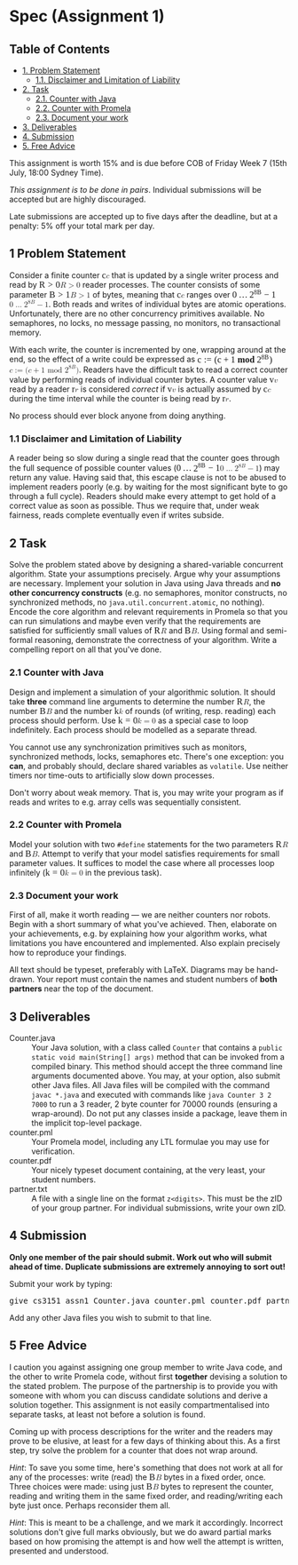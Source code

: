 <div id="content">
<h1 class="title">Spec (Assignment 1)</h1>
<div id="table-of-contents">
<h2>Table of Contents</h2>
<div id="text-table-of-contents">
<ul>
<li><a href="#org08e5838">1. Problem Statement</a>
<ul>
<li><a href="#orgc125cbe">1.1. Disclaimer and Limitation of Liability</a></li>
</ul>
</li>
<li><a href="#org0e4b112">2. Task</a>
<ul>
<li><a href="#org79a6a82">2.1. Counter with Java</a></li>
<li><a href="#org09e70c5">2.2. Counter with Promela</a></li>
<li><a href="#orgbe3aeb1">2.3. Document your work</a></li>
</ul>
</li>
<li><a href="#org8f73438">3. Deliverables</a></li>
<li><a href="#orgb068f5a">4. Submission</a></li>
<li><a href="#org18c5015">5. Free Advice</a></li>
</ul>
</div>
</div>
<p>
This assignment is worth 15% and is due before COB of Friday Week 7 (15th July, 18:00 Sydney Time).
</p>

<p>
<i>This assignment is to be done in pairs</i>. Individual submissions will be accepted but are highly discouraged.
</p>

<p>
Late submissions are accepted up to five days after the deadline, but
at a penalty: 5% off your total mark per day.
</p>

<div id="outline-container-org08e5838" class="outline-2">
<h2 id="org08e5838"><span class="section-number-2">1</span> Problem Statement</h2>
<div class="outline-text-2" id="text-1">
<p>
Consider a finite counter <span class="MathJax_Preview" style="color: inherit; display: none;"></span><span class="MathJax" id="MathJax-Element-1-Frame" tabindex="0" data-mathml="<math xmlns=&quot;http://www.w3.org/1998/Math/MathML&quot;><mi>c</mi></math>" role="presentation" style="position: relative;"><nobr aria-hidden="true"><span class="math" id="MathJax-Span-1" style="width: 0.544em; display: inline-block;"><span style="display: inline-block; position: relative; width: 0.446em; height: 0px; font-size: 116%;"><span style="position: absolute; clip: rect(1.727em, 1000.45em, 2.466em, -999.998em); top: -2.313em; left: 0em;"><span class="mrow" id="MathJax-Span-2"><span class="mi" id="MathJax-Span-3" style="font-family: STIXGeneral-Italic;">c</span></span><span style="display: inline-block; width: 0px; height: 2.318em;"></span></span></span><span style="display: inline-block; overflow: hidden; vertical-align: -0.054em; border-left: 0px solid; width: 0px; height: 0.631em;"></span></span></nobr><span class="MJX_Assistive_MathML" role="presentation"><math xmlns="http://www.w3.org/1998/Math/MathML"><mi>c</mi></math></span></span><script type="math/tex" id="MathJax-Element-1">c</script> that is updated by a single writer process and read by <span class="MathJax_Preview" style="color: inherit; display: none;"></span><span class="MathJax" id="MathJax-Element-2-Frame" tabindex="0" data-mathml="<math xmlns=&quot;http://www.w3.org/1998/Math/MathML&quot;><mi>R</mi><mo>&amp;gt;</mo><mn>0</mn></math>" role="presentation" style="position: relative;"><nobr aria-hidden="true"><span class="math" id="MathJax-Span-4" style="width: 2.712em; display: inline-block;"><span style="display: inline-block; position: relative; width: 2.318em; height: 0px; font-size: 116%;"><span style="position: absolute; clip: rect(1.48em, 1002.32em, 2.466em, -999.998em); top: -2.313em; left: 0em;"><span class="mrow" id="MathJax-Span-5"><span class="mi" id="MathJax-Span-6" style="font-family: STIXGeneral-Italic;">R</span><span class="mo" id="MathJax-Span-7" style="font-family: STIXGeneral-Regular; padding-left: 0.298em;">&gt;</span><span class="mn" id="MathJax-Span-8" style="font-family: STIXGeneral-Regular; padding-left: 0.298em;">0</span></span><span style="display: inline-block; width: 0px; height: 2.318em;"></span></span></span><span style="display: inline-block; overflow: hidden; vertical-align: -0.054em; border-left: 0px solid; width: 0px; height: 0.917em;"></span></span></nobr><span class="MJX_Assistive_MathML" role="presentation"><math xmlns="http://www.w3.org/1998/Math/MathML"><mi>R</mi><mo>&gt;</mo><mn>0</mn></math></span></span><script type="math/tex" id="MathJax-Element-2">R > 0</script> reader processes.
The counter consists of some parameter <span class="MathJax_Preview" style="color: inherit; display: none;"></span><span class="MathJax" id="MathJax-Element-3-Frame" tabindex="0" data-mathml="<math xmlns=&quot;http://www.w3.org/1998/Math/MathML&quot;><mi>B</mi><mo>&amp;gt;</mo><mn>1</mn></math>" role="presentation" style="position: relative;"><nobr aria-hidden="true"><span class="math" id="MathJax-Span-9" style="width: 2.712em; display: inline-block;"><span style="display: inline-block; position: relative; width: 2.318em; height: 0px; font-size: 116%;"><span style="position: absolute; clip: rect(1.48em, 1002.22em, 2.466em, -999.998em); top: -2.313em; left: 0em;"><span class="mrow" id="MathJax-Span-10"><span class="mi" id="MathJax-Span-11" style="font-family: STIXGeneral-Italic;">B</span><span class="mo" id="MathJax-Span-12" style="font-family: STIXGeneral-Regular; padding-left: 0.298em;">&gt;</span><span class="mn" id="MathJax-Span-13" style="font-family: STIXGeneral-Regular; padding-left: 0.298em;">1</span></span><span style="display: inline-block; width: 0px; height: 2.318em;"></span></span></span><span style="display: inline-block; overflow: hidden; vertical-align: -0.054em; border-left: 0px solid; width: 0px; height: 0.917em;"></span></span></nobr><span class="MJX_Assistive_MathML" role="presentation"><math xmlns="http://www.w3.org/1998/Math/MathML"><mi>B</mi><mo>&gt;</mo><mn>1</mn></math></span></span><script type="math/tex" id="MathJax-Element-3">B > 1</script> of bytes, meaning that <span class="MathJax_Preview" style="color: inherit; display: none;"></span><span class="MathJax" id="MathJax-Element-4-Frame" tabindex="0" data-mathml="<math xmlns=&quot;http://www.w3.org/1998/Math/MathML&quot;><mi>c</mi></math>" role="presentation" style="position: relative;"><nobr aria-hidden="true"><span class="math" id="MathJax-Span-14" style="width: 0.544em; display: inline-block;"><span style="display: inline-block; position: relative; width: 0.446em; height: 0px; font-size: 116%;"><span style="position: absolute; clip: rect(1.727em, 1000.45em, 2.466em, -999.998em); top: -2.313em; left: 0em;"><span class="mrow" id="MathJax-Span-15"><span class="mi" id="MathJax-Span-16" style="font-family: STIXGeneral-Italic;">c</span></span><span style="display: inline-block; width: 0px; height: 2.318em;"></span></span></span><span style="display: inline-block; overflow: hidden; vertical-align: -0.054em; border-left: 0px solid; width: 0px; height: 0.631em;"></span></span></nobr><span class="MJX_Assistive_MathML" role="presentation"><math xmlns="http://www.w3.org/1998/Math/MathML"><mi>c</mi></math></span></span><script type="math/tex" id="MathJax-Element-4">c</script> ranges over <span class="MathJax_Preview" style="color: inherit; display: none;"></span><span class="MathJax" id="MathJax-Element-5-Frame" tabindex="0" data-mathml="<math xmlns=&quot;http://www.w3.org/1998/Math/MathML&quot;><mn>0</mn><mo>&amp;#x2026;</mo><msup><mn>2</mn><mrow class=&quot;MJX-TeXAtom-ORD&quot;><mn>8</mn><mi>B</mi></mrow></msup><mo>&amp;#x2212;</mo><mn>1</mn></math>" role="presentation" style="position: relative;"><nobr aria-hidden="true"><span class="math" id="MathJax-Span-17" style="width: 5.618em; display: inline-block;"><span style="display: inline-block; position: relative; width: 4.83em; height: 0px; font-size: 116%;"><span style="position: absolute; clip: rect(1.283em, 1004.73em, 2.613em, -999.998em); top: -2.313em; left: 0em;"><span class="mrow" id="MathJax-Span-18"><span class="mn" id="MathJax-Span-19" style="font-family: STIXGeneral-Regular;">0</span><span class="mo" id="MathJax-Span-20" style="font-family: STIXGeneral-Regular; padding-left: 0.2em;">…</span><span class="msubsup" id="MathJax-Span-21" style="padding-left: 0.2em;"><span style="display: inline-block; position: relative; width: 1.382em; height: 0px;"><span style="position: absolute; clip: rect(3.155em, 1000.5em, 4.14em, -999.998em); top: -3.988em; left: 0em;"><span class="mn" id="MathJax-Span-22" style="font-family: STIXGeneral-Regular;">2</span><span style="display: inline-block; width: 0px; height: 3.993em;"></span></span><span style="position: absolute; top: -4.382em; left: 0.495em;"><span class="texatom" id="MathJax-Span-23"><span class="mrow" id="MathJax-Span-24"><span class="mn" id="MathJax-Span-25" style="font-size: 70.7%; font-family: STIXGeneral-Regular;">8</span><span class="mi" id="MathJax-Span-26" style="font-size: 70.7%; font-family: STIXGeneral-Italic;">B</span></span></span><span style="display: inline-block; width: 0px; height: 3.993em;"></span></span></span></span><span class="mo" id="MathJax-Span-27" style="font-family: STIXGeneral-Regular; padding-left: 0.249em;">−</span><span class="mn" id="MathJax-Span-28" style="font-family: STIXGeneral-Regular; padding-left: 0.249em;">1</span></span><span style="display: inline-block; width: 0px; height: 2.318em;"></span></span></span><span style="display: inline-block; overflow: hidden; vertical-align: -0.226em; border-left: 0px solid; width: 0px; height: 1.317em;"></span></span></nobr><span class="MJX_Assistive_MathML" role="presentation"><math xmlns="http://www.w3.org/1998/Math/MathML"><mn>0</mn><mo>…</mo><msup><mn>2</mn><mrow class="MJX-TeXAtom-ORD"><mn>8</mn><mi>B</mi></mrow></msup><mo>−</mo><mn>1</mn></math></span></span><script type="math/tex" id="MathJax-Element-5">0\dots 2^{8B}-1</script>.
Both reads and writes of individual bytes are atomic operations. Unfortunately, there are no other concurrency primitives available.
No semaphores, no locks, no message passing, no monitors, no transactional memory. 
</p>

<p>
With each write, the counter is incremented by one, wrapping around at the end, so the effect of a write could be expressed as 
<span class="MathJax_Preview" style="color: inherit; display: none;"></span><span class="MathJax" id="MathJax-Element-6-Frame" tabindex="0" data-mathml="<math xmlns=&quot;http://www.w3.org/1998/Math/MathML&quot;><mi>c</mi><mo>:=</mo><mo stretchy=&quot;false&quot;>(</mo><mi>c</mi><mo>+</mo><mn>1</mn><mtext>&amp;#xA0;</mtext><mrow class=&quot;MJX-TeXAtom-ORD&quot;><mtext mathvariant=&quot;bold&quot;>mod</mtext></mrow><mtext>&amp;#xA0;</mtext><msup><mn>2</mn><mrow class=&quot;MJX-TeXAtom-ORD&quot;><mn>8</mn><mi>B</mi></mrow></msup><mo stretchy=&quot;false&quot;>)</mo></math>" role="presentation" style="position: relative;"><nobr aria-hidden="true"><span class="math" id="MathJax-Span-29" style="width: 9.658em; display: inline-block;"><span style="display: inline-block; position: relative; width: 8.328em; height: 0px; font-size: 116%;"><span style="position: absolute; clip: rect(1.48em, 1008.28em, 2.86em, -999.998em); top: -2.51em; left: 0em;"><span class="mrow" id="MathJax-Span-30"><span class="mi" id="MathJax-Span-31" style="font-family: STIXGeneral-Italic;">c</span><span class="mo" id="MathJax-Span-32" style="font-family: STIXGeneral-Regular; padding-left: 0.298em;">:<span style="font-family: STIXGeneral-Regular; font-style: normal; font-weight: normal;">=</span></span><span class="mo" id="MathJax-Span-33" style="font-family: STIXGeneral-Regular; padding-left: 0.298em;">(</span><span class="mi" id="MathJax-Span-34" style="font-family: STIXGeneral-Italic;">c</span><span class="mo" id="MathJax-Span-35" style="font-family: STIXGeneral-Regular; padding-left: 0.249em;">+</span><span class="mn" id="MathJax-Span-36" style="font-family: STIXGeneral-Regular; padding-left: 0.249em;">1</span><span class="mtext" id="MathJax-Span-37" style="font-family: STIXGeneral-Regular;">&nbsp;</span><span class="texatom" id="MathJax-Span-38"><span class="mrow" id="MathJax-Span-39"><span class="mtext" id="MathJax-Span-40" style="font-family: STIXGeneral; font-weight: bold;">mod</span></span></span><span class="mtext" id="MathJax-Span-41" style="font-family: STIXGeneral-Regular;">&nbsp;</span><span class="msubsup" id="MathJax-Span-42"><span style="display: inline-block; position: relative; width: 1.382em; height: 0px;"><span style="position: absolute; clip: rect(3.155em, 1000.5em, 4.14em, -999.998em); top: -3.988em; left: 0em;"><span class="mn" id="MathJax-Span-43" style="font-family: STIXGeneral-Regular;">2</span><span style="display: inline-block; width: 0px; height: 3.993em;"></span></span><span style="position: absolute; top: -4.382em; left: 0.495em;"><span class="texatom" id="MathJax-Span-44"><span class="mrow" id="MathJax-Span-45"><span class="mn" id="MathJax-Span-46" style="font-size: 70.7%; font-family: STIXGeneral-Regular;">8</span><span class="mi" id="MathJax-Span-47" style="font-size: 70.7%; font-family: STIXGeneral-Italic;">B</span></span></span><span style="display: inline-block; width: 0px; height: 3.993em;"></span></span></span></span><span class="mo" id="MathJax-Span-48" style="font-family: STIXGeneral-Regular;">)</span></span><span style="display: inline-block; width: 0px; height: 2.515em;"></span></span></span><span style="display: inline-block; overflow: hidden; vertical-align: -0.283em; border-left: 0px solid; width: 0px; height: 1.317em;"></span></span></nobr><span class="MJX_Assistive_MathML" role="presentation"><math xmlns="http://www.w3.org/1998/Math/MathML"><mi>c</mi><mo>:=</mo><mo stretchy="false">(</mo><mi>c</mi><mo>+</mo><mn>1</mn><mtext>&nbsp;</mtext><mrow class="MJX-TeXAtom-ORD"><mtext mathvariant="bold">mod</mtext></mrow><mtext>&nbsp;</mtext><msup><mn>2</mn><mrow class="MJX-TeXAtom-ORD"><mn>8</mn><mi>B</mi></mrow></msup><mo stretchy="false">)</mo></math></span></span><script type="math/tex" id="MathJax-Element-6">c := (c + 1\ \textbf{mod}\ 2^{8B})</script>. Readers have the difficult task to read a correct counter value by performing reads of 
individual counter bytes. A counter value <span class="MathJax_Preview" style="color: inherit; display: none;"></span><span class="MathJax" id="MathJax-Element-7-Frame" tabindex="0" data-mathml="<math xmlns=&quot;http://www.w3.org/1998/Math/MathML&quot;><mi>v</mi></math>" role="presentation" style="position: relative;"><nobr aria-hidden="true"><span class="math" id="MathJax-Span-49" style="width: 0.594em; display: inline-block;"><span style="display: inline-block; position: relative; width: 0.495em; height: 0px; font-size: 116%;"><span style="position: absolute; clip: rect(1.727em, 1000.5em, 2.466em, -999.998em); top: -2.313em; left: 0em;"><span class="mrow" id="MathJax-Span-50"><span class="mi" id="MathJax-Span-51" style="font-family: STIXGeneral-Italic;">v</span></span><span style="display: inline-block; width: 0px; height: 2.318em;"></span></span></span><span style="display: inline-block; overflow: hidden; vertical-align: -0.054em; border-left: 0px solid; width: 0px; height: 0.631em;"></span></span></nobr><span class="MJX_Assistive_MathML" role="presentation"><math xmlns="http://www.w3.org/1998/Math/MathML"><mi>v</mi></math></span></span><script type="math/tex" id="MathJax-Element-7">v</script> read by a reader <span class="MathJax_Preview" style="color: inherit; display: none;"></span><span class="MathJax" id="MathJax-Element-8-Frame" tabindex="0" data-mathml="<math xmlns=&quot;http://www.w3.org/1998/Math/MathML&quot;><mi>r</mi></math>" role="presentation" style="position: relative;"><nobr aria-hidden="true"><span class="math" id="MathJax-Span-52" style="width: 0.397em; display: inline-block;"><span style="display: inline-block; position: relative; width: 0.347em; height: 0px; font-size: 116%;"><span style="position: absolute; clip: rect(1.727em, 1000.35em, 2.466em, -999.998em); top: -2.313em; left: 0em;"><span class="mrow" id="MathJax-Span-53"><span class="mi" id="MathJax-Span-54" style="font-family: STIXGeneral-Italic;">r<span style="display: inline-block; overflow: hidden; height: 1px; width: 0.002em;"></span></span></span><span style="display: inline-block; width: 0px; height: 2.318em;"></span></span></span><span style="display: inline-block; overflow: hidden; vertical-align: -0.054em; border-left: 0px solid; width: 0px; height: 0.631em;"></span></span></nobr><span class="MJX_Assistive_MathML" role="presentation"><math xmlns="http://www.w3.org/1998/Math/MathML"><mi>r</mi></math></span></span><script type="math/tex" id="MathJax-Element-8">r</script> is considered <i>correct</i> if <span class="MathJax_Preview" style="color: inherit; display: none;"></span><span class="MathJax" id="MathJax-Element-9-Frame" tabindex="0" data-mathml="<math xmlns=&quot;http://www.w3.org/1998/Math/MathML&quot;><mi>v</mi></math>" role="presentation" style="position: relative;"><nobr aria-hidden="true"><span class="math" id="MathJax-Span-55" style="width: 0.594em; display: inline-block;"><span style="display: inline-block; position: relative; width: 0.495em; height: 0px; font-size: 116%;"><span style="position: absolute; clip: rect(1.727em, 1000.5em, 2.466em, -999.998em); top: -2.313em; left: 0em;"><span class="mrow" id="MathJax-Span-56"><span class="mi" id="MathJax-Span-57" style="font-family: STIXGeneral-Italic;">v</span></span><span style="display: inline-block; width: 0px; height: 2.318em;"></span></span></span><span style="display: inline-block; overflow: hidden; vertical-align: -0.054em; border-left: 0px solid; width: 0px; height: 0.631em;"></span></span></nobr><span class="MJX_Assistive_MathML" role="presentation"><math xmlns="http://www.w3.org/1998/Math/MathML"><mi>v</mi></math></span></span><script type="math/tex" id="MathJax-Element-9">v</script> is actually assumed by <span class="MathJax_Preview" style="color: inherit; display: none;"></span><span class="MathJax" id="MathJax-Element-10-Frame" tabindex="0" data-mathml="<math xmlns=&quot;http://www.w3.org/1998/Math/MathML&quot;><mi>c</mi></math>" role="presentation" style="position: relative;"><nobr aria-hidden="true"><span class="math" id="MathJax-Span-58" style="width: 0.544em; display: inline-block;"><span style="display: inline-block; position: relative; width: 0.446em; height: 0px; font-size: 116%;"><span style="position: absolute; clip: rect(1.727em, 1000.45em, 2.466em, -999.998em); top: -2.313em; left: 0em;"><span class="mrow" id="MathJax-Span-59"><span class="mi" id="MathJax-Span-60" style="font-family: STIXGeneral-Italic;">c</span></span><span style="display: inline-block; width: 0px; height: 2.318em;"></span></span></span><span style="display: inline-block; overflow: hidden; vertical-align: -0.054em; border-left: 0px solid; width: 0px; height: 0.631em;"></span></span></nobr><span class="MJX_Assistive_MathML" role="presentation"><math xmlns="http://www.w3.org/1998/Math/MathML"><mi>c</mi></math></span></span><script type="math/tex" id="MathJax-Element-10">c</script>
during the time interval while the counter is being read by <span class="MathJax_Preview" style="color: inherit; display: none;"></span><span class="MathJax" id="MathJax-Element-11-Frame" tabindex="0" data-mathml="<math xmlns=&quot;http://www.w3.org/1998/Math/MathML&quot;><mi>r</mi></math>" role="presentation" style="position: relative;"><nobr aria-hidden="true"><span class="math" id="MathJax-Span-61" style="width: 0.397em; display: inline-block;"><span style="display: inline-block; position: relative; width: 0.347em; height: 0px; font-size: 116%;"><span style="position: absolute; clip: rect(1.727em, 1000.35em, 2.466em, -999.998em); top: -2.313em; left: 0em;"><span class="mrow" id="MathJax-Span-62"><span class="mi" id="MathJax-Span-63" style="font-family: STIXGeneral-Italic;">r<span style="display: inline-block; overflow: hidden; height: 1px; width: 0.002em;"></span></span></span><span style="display: inline-block; width: 0px; height: 2.318em;"></span></span></span><span style="display: inline-block; overflow: hidden; vertical-align: -0.054em; border-left: 0px solid; width: 0px; height: 0.631em;"></span></span></nobr><span class="MJX_Assistive_MathML" role="presentation"><math xmlns="http://www.w3.org/1998/Math/MathML"><mi>r</mi></math></span></span><script type="math/tex" id="MathJax-Element-11">r</script>. 
</p>

<p>
No process should ever block anyone from doing anything.
</p>
</div>

<div id="outline-container-orgc125cbe" class="outline-3">
<h3 id="orgc125cbe"><span class="section-number-3">1.1</span> Disclaimer and Limitation of Liability</h3>
<div class="outline-text-3" id="text-1-1">
<p>
A reader being so slow during a single read that the counter goes through the full sequence of possible counter values (<span class="MathJax_Preview" style="color: inherit; display: none;"></span><span class="MathJax" id="MathJax-Element-12-Frame" tabindex="0" data-mathml="<math xmlns=&quot;http://www.w3.org/1998/Math/MathML&quot;><mn>0</mn><mo>&amp;#x2026;</mo><msup><mn>2</mn><mrow class=&quot;MJX-TeXAtom-ORD&quot;><mn>8</mn><mi>B</mi></mrow></msup><mo>&amp;#x2212;</mo><mn>1</mn></math>" role="presentation" style="position: relative;"><nobr aria-hidden="true"><span class="math" id="MathJax-Span-64" style="width: 5.618em; display: inline-block;"><span style="display: inline-block; position: relative; width: 4.83em; height: 0px; font-size: 116%;"><span style="position: absolute; clip: rect(1.283em, 1004.73em, 2.613em, -999.998em); top: -2.313em; left: 0em;"><span class="mrow" id="MathJax-Span-65"><span class="mn" id="MathJax-Span-66" style="font-family: STIXGeneral-Regular;">0</span><span class="mo" id="MathJax-Span-67" style="font-family: STIXGeneral-Regular; padding-left: 0.2em;">…</span><span class="msubsup" id="MathJax-Span-68" style="padding-left: 0.2em;"><span style="display: inline-block; position: relative; width: 1.382em; height: 0px;"><span style="position: absolute; clip: rect(3.155em, 1000.5em, 4.14em, -999.998em); top: -3.988em; left: 0em;"><span class="mn" id="MathJax-Span-69" style="font-family: STIXGeneral-Regular;">2</span><span style="display: inline-block; width: 0px; height: 3.993em;"></span></span><span style="position: absolute; top: -4.382em; left: 0.495em;"><span class="texatom" id="MathJax-Span-70"><span class="mrow" id="MathJax-Span-71"><span class="mn" id="MathJax-Span-72" style="font-size: 70.7%; font-family: STIXGeneral-Regular;">8</span><span class="mi" id="MathJax-Span-73" style="font-size: 70.7%; font-family: STIXGeneral-Italic;">B</span></span></span><span style="display: inline-block; width: 0px; height: 3.993em;"></span></span></span></span><span class="mo" id="MathJax-Span-74" style="font-family: STIXGeneral-Regular; padding-left: 0.249em;">−</span><span class="mn" id="MathJax-Span-75" style="font-family: STIXGeneral-Regular; padding-left: 0.249em;">1</span></span><span style="display: inline-block; width: 0px; height: 2.318em;"></span></span></span><span style="display: inline-block; overflow: hidden; vertical-align: -0.226em; border-left: 0px solid; width: 0px; height: 1.317em;"></span></span></nobr><span class="MJX_Assistive_MathML" role="presentation"><math xmlns="http://www.w3.org/1998/Math/MathML"><mn>0</mn><mo>…</mo><msup><mn>2</mn><mrow class="MJX-TeXAtom-ORD"><mn>8</mn><mi>B</mi></mrow></msup><mo>−</mo><mn>1</mn></math></span></span><script type="math/tex" id="MathJax-Element-12">0\dots 2^{8B}-1</script>) may 
return any value. Having said that, this escape clause is not to be abused to implement readers poorly (e.g. by waiting for the most significant byte 
to go through a full cycle). Readers should make every attempt to get hold of a correct value as soon as possible. Thus we require that, under weak fairness,
reads complete eventually even if writes subside.
</p>
</div>
</div>
</div>

<div id="outline-container-org0e4b112" class="outline-2">
<h2 id="org0e4b112"><span class="section-number-2">2</span> Task</h2>
<div class="outline-text-2" id="text-2">
<p>
Solve the problem stated above by designing a shared-variable concurrent algorithm. State your assumptions precisely. Argue why your assumptions are necessary.
Implement your solution in Java using Java threads and <b>no other concurrency constructs</b> (e.g. no semaphores, monitor constructs, no synchronized methods, no <code>java.util.concurrent.atomic</code>, no nothing). 
Encode the core algorithm and relevant requirements in Promela so that you can run simulations and maybe even verify that the requirements are satisfied for 
sufficiently small values of <span class="MathJax_Preview" style="color: inherit; display: none;"></span><span class="MathJax" id="MathJax-Element-13-Frame" tabindex="0" data-mathml="<math xmlns=&quot;http://www.w3.org/1998/Math/MathML&quot;><mi>R</mi></math>" role="presentation" style="position: relative;"><nobr aria-hidden="true"><span class="math" id="MathJax-Span-76" style="width: 0.84em; display: inline-block;"><span style="display: inline-block; position: relative; width: 0.692em; height: 0px; font-size: 116%;"><span style="position: absolute; clip: rect(1.53em, 1000.69em, 2.466em, -999.998em); top: -2.313em; left: 0em;"><span class="mrow" id="MathJax-Span-77"><span class="mi" id="MathJax-Span-78" style="font-family: STIXGeneral-Italic;">R</span></span><span style="display: inline-block; width: 0px; height: 2.318em;"></span></span></span><span style="display: inline-block; overflow: hidden; vertical-align: -0.054em; border-left: 0px solid; width: 0px; height: 0.86em;"></span></span></nobr><span class="MJX_Assistive_MathML" role="presentation"><math xmlns="http://www.w3.org/1998/Math/MathML"><mi>R</mi></math></span></span><script type="math/tex" id="MathJax-Element-13">R</script> and <span class="MathJax_Preview" style="color: inherit; display: none;"></span><span class="MathJax" id="MathJax-Element-14-Frame" tabindex="0" data-mathml="<math xmlns=&quot;http://www.w3.org/1998/Math/MathML&quot;><mi>B</mi></math>" role="presentation" style="position: relative;"><nobr aria-hidden="true"><span class="math" id="MathJax-Span-79" style="width: 0.84em; display: inline-block;"><span style="display: inline-block; position: relative; width: 0.692em; height: 0px; font-size: 116%;"><span style="position: absolute; clip: rect(1.53em, 1000.69em, 2.466em, -999.998em); top: -2.313em; left: 0em;"><span class="mrow" id="MathJax-Span-80"><span class="mi" id="MathJax-Span-81" style="font-family: STIXGeneral-Italic;">B</span></span><span style="display: inline-block; width: 0px; height: 2.318em;"></span></span></span><span style="display: inline-block; overflow: hidden; vertical-align: -0.054em; border-left: 0px solid; width: 0px; height: 0.86em;"></span></span></nobr><span class="MJX_Assistive_MathML" role="presentation"><math xmlns="http://www.w3.org/1998/Math/MathML"><mi>B</mi></math></span></span><script type="math/tex" id="MathJax-Element-14">B</script>. Using formal and semi-formal reasoning, demonstrate the correctness of your algorithm. Write a compelling report
on all that you've done.
</p>
</div>

<div id="outline-container-org79a6a82" class="outline-3">
<h3 id="org79a6a82"><span class="section-number-3">2.1</span> Counter with Java</h3>
<div class="outline-text-3" id="text-2-1">
<p>
Design and implement a simulation of your algorithmic solution. It should take <b>three</b> command line arguments to determine the number <span class="MathJax_Preview" style="color: inherit; display: none;"></span><span class="MathJax" id="MathJax-Element-15-Frame" tabindex="0" data-mathml="<math xmlns=&quot;http://www.w3.org/1998/Math/MathML&quot;><mi>R</mi></math>" role="presentation" style="position: relative;"><nobr aria-hidden="true"><span class="math" id="MathJax-Span-82" style="width: 0.84em; display: inline-block;"><span style="display: inline-block; position: relative; width: 0.692em; height: 0px; font-size: 116%;"><span style="position: absolute; clip: rect(1.53em, 1000.69em, 2.466em, -999.998em); top: -2.313em; left: 0em;"><span class="mrow" id="MathJax-Span-83"><span class="mi" id="MathJax-Span-84" style="font-family: STIXGeneral-Italic;">R</span></span><span style="display: inline-block; width: 0px; height: 2.318em;"></span></span></span><span style="display: inline-block; overflow: hidden; vertical-align: -0.054em; border-left: 0px solid; width: 0px; height: 0.86em;"></span></span></nobr><span class="MJX_Assistive_MathML" role="presentation"><math xmlns="http://www.w3.org/1998/Math/MathML"><mi>R</mi></math></span></span><script type="math/tex" id="MathJax-Element-15">R</script>, the number <span class="MathJax_Preview" style="color: inherit; display: none;"></span><span class="MathJax" id="MathJax-Element-16-Frame" tabindex="0" data-mathml="<math xmlns=&quot;http://www.w3.org/1998/Math/MathML&quot;><mi>B</mi></math>" role="presentation" style="position: relative;"><nobr aria-hidden="true"><span class="math" id="MathJax-Span-85" style="width: 0.84em; display: inline-block;"><span style="display: inline-block; position: relative; width: 0.692em; height: 0px; font-size: 116%;"><span style="position: absolute; clip: rect(1.53em, 1000.69em, 2.466em, -999.998em); top: -2.313em; left: 0em;"><span class="mrow" id="MathJax-Span-86"><span class="mi" id="MathJax-Span-87" style="font-family: STIXGeneral-Italic;">B</span></span><span style="display: inline-block; width: 0px; height: 2.318em;"></span></span></span><span style="display: inline-block; overflow: hidden; vertical-align: -0.054em; border-left: 0px solid; width: 0px; height: 0.86em;"></span></span></nobr><span class="MJX_Assistive_MathML" role="presentation"><math xmlns="http://www.w3.org/1998/Math/MathML"><mi>B</mi></math></span></span><script type="math/tex" id="MathJax-Element-16">B</script> and 
the number <span class="MathJax_Preview" style="color: inherit; display: none;"></span><span class="MathJax" id="MathJax-Element-17-Frame" tabindex="0" data-mathml="<math xmlns=&quot;http://www.w3.org/1998/Math/MathML&quot;><mi>k</mi></math>" role="presentation" style="position: relative;"><nobr aria-hidden="true"><span class="math" id="MathJax-Span-88" style="width: 0.594em; display: inline-block;"><span style="display: inline-block; position: relative; width: 0.495em; height: 0px; font-size: 116%;"><span style="position: absolute; clip: rect(1.48em, 1000.5em, 2.466em, -999.998em); top: -2.313em; left: 0em;"><span class="mrow" id="MathJax-Span-89"><span class="mi" id="MathJax-Span-90" style="font-family: STIXGeneral-Italic;">k<span style="display: inline-block; overflow: hidden; height: 1px; width: 0.002em;"></span></span></span><span style="display: inline-block; width: 0px; height: 2.318em;"></span></span></span><span style="display: inline-block; overflow: hidden; vertical-align: -0.054em; border-left: 0px solid; width: 0px; height: 0.917em;"></span></span></nobr><span class="MJX_Assistive_MathML" role="presentation"><math xmlns="http://www.w3.org/1998/Math/MathML"><mi>k</mi></math></span></span><script type="math/tex" id="MathJax-Element-17">k</script> of rounds (of writing, resp. reading) each process should perform. Use <span class="MathJax_Preview" style="color: inherit; display: none;"></span><span class="MathJax" id="MathJax-Element-18-Frame" tabindex="0" data-mathml="<math xmlns=&quot;http://www.w3.org/1998/Math/MathML&quot;><mi>k</mi><mo>=</mo><mn>0</mn></math>" role="presentation" style="position: relative;"><nobr aria-hidden="true"><span class="math" id="MathJax-Span-91" style="width: 2.515em; display: inline-block;"><span style="display: inline-block; position: relative; width: 2.17em; height: 0px; font-size: 116%;"><span style="position: absolute; clip: rect(1.48em, 1002.17em, 2.466em, -999.998em); top: -2.313em; left: 0em;"><span class="mrow" id="MathJax-Span-92"><span class="mi" id="MathJax-Span-93" style="font-family: STIXGeneral-Italic;">k<span style="display: inline-block; overflow: hidden; height: 1px; width: 0.002em;"></span></span><span class="mo" id="MathJax-Span-94" style="font-family: STIXGeneral-Regular; padding-left: 0.298em;">=</span><span class="mn" id="MathJax-Span-95" style="font-family: STIXGeneral-Regular; padding-left: 0.298em;">0</span></span><span style="display: inline-block; width: 0px; height: 2.318em;"></span></span></span><span style="display: inline-block; overflow: hidden; vertical-align: -0.054em; border-left: 0px solid; width: 0px; height: 0.917em;"></span></span></nobr><span class="MJX_Assistive_MathML" role="presentation"><math xmlns="http://www.w3.org/1998/Math/MathML"><mi>k</mi><mo>=</mo><mn>0</mn></math></span></span><script type="math/tex" id="MathJax-Element-18">k = 0</script> as a special case to loop indefinitely. Each process should be modelled
as a separate thread. 
</p>

<p>
You cannot use any synchronization primitives such as monitors, synchronized methods, locks, semaphores etc. 
There's one exception: you <b>can</b>, and probably should, declare shared variables as <code>volatile</code>.
Use neither timers nor time-outs to artificially slow down
processes.
</p>

<p>
Don't worry about weak memory. That is, you may write your program as if
reads and writes to e.g. array cells was sequentially consistent.
</p>
</div>
</div>

<div id="outline-container-org09e70c5" class="outline-3">
<h3 id="org09e70c5"><span class="section-number-3">2.2</span> Counter with Promela</h3>
<div class="outline-text-3" id="text-2-2">
<p>
Model your solution with two <code>#define</code> statements for the two parameters <span class="MathJax_Preview" style="color: inherit; display: none;"></span><span class="MathJax" id="MathJax-Element-19-Frame" tabindex="0" data-mathml="<math xmlns=&quot;http://www.w3.org/1998/Math/MathML&quot;><mi>R</mi></math>" role="presentation" style="position: relative;"><nobr aria-hidden="true"><span class="math" id="MathJax-Span-96" style="width: 0.84em; display: inline-block;"><span style="display: inline-block; position: relative; width: 0.692em; height: 0px; font-size: 116%;"><span style="position: absolute; clip: rect(1.53em, 1000.69em, 2.466em, -999.998em); top: -2.313em; left: 0em;"><span class="mrow" id="MathJax-Span-97"><span class="mi" id="MathJax-Span-98" style="font-family: STIXGeneral-Italic;">R</span></span><span style="display: inline-block; width: 0px; height: 2.318em;"></span></span></span><span style="display: inline-block; overflow: hidden; vertical-align: -0.054em; border-left: 0px solid; width: 0px; height: 0.86em;"></span></span></nobr><span class="MJX_Assistive_MathML" role="presentation"><math xmlns="http://www.w3.org/1998/Math/MathML"><mi>R</mi></math></span></span><script type="math/tex" id="MathJax-Element-19">R</script> and <span class="MathJax_Preview" style="color: inherit; display: none;"></span><span class="MathJax" id="MathJax-Element-20-Frame" tabindex="0" data-mathml="<math xmlns=&quot;http://www.w3.org/1998/Math/MathML&quot;><mi>B</mi></math>" role="presentation" style="position: relative;"><nobr aria-hidden="true"><span class="math" id="MathJax-Span-99" style="width: 0.84em; display: inline-block;"><span style="display: inline-block; position: relative; width: 0.692em; height: 0px; font-size: 116%;"><span style="position: absolute; clip: rect(1.53em, 1000.69em, 2.466em, -999.998em); top: -2.313em; left: 0em;"><span class="mrow" id="MathJax-Span-100"><span class="mi" id="MathJax-Span-101" style="font-family: STIXGeneral-Italic;">B</span></span><span style="display: inline-block; width: 0px; height: 2.318em;"></span></span></span><span style="display: inline-block; overflow: hidden; vertical-align: -0.054em; border-left: 0px solid; width: 0px; height: 0.86em;"></span></span></nobr><span class="MJX_Assistive_MathML" role="presentation"><math xmlns="http://www.w3.org/1998/Math/MathML"><mi>B</mi></math></span></span><script type="math/tex" id="MathJax-Element-20">B</script>. Attempt to verify that your model satisfies requirements for small parameter values.
It suffices to model the case where all processes loop infinitely (<span class="MathJax_Preview" style="color: inherit; display: none;"></span><span class="MathJax" id="MathJax-Element-21-Frame" tabindex="0" data-mathml="<math xmlns=&quot;http://www.w3.org/1998/Math/MathML&quot;><mi>k</mi><mo>=</mo><mn>0</mn></math>" role="presentation" style="position: relative;"><nobr aria-hidden="true"><span class="math" id="MathJax-Span-102" style="width: 2.515em; display: inline-block;"><span style="display: inline-block; position: relative; width: 2.17em; height: 0px; font-size: 116%;"><span style="position: absolute; clip: rect(1.48em, 1002.17em, 2.466em, -999.998em); top: -2.313em; left: 0em;"><span class="mrow" id="MathJax-Span-103"><span class="mi" id="MathJax-Span-104" style="font-family: STIXGeneral-Italic;">k<span style="display: inline-block; overflow: hidden; height: 1px; width: 0.002em;"></span></span><span class="mo" id="MathJax-Span-105" style="font-family: STIXGeneral-Regular; padding-left: 0.298em;">=</span><span class="mn" id="MathJax-Span-106" style="font-family: STIXGeneral-Regular; padding-left: 0.298em;">0</span></span><span style="display: inline-block; width: 0px; height: 2.318em;"></span></span></span><span style="display: inline-block; overflow: hidden; vertical-align: -0.054em; border-left: 0px solid; width: 0px; height: 0.917em;"></span></span></nobr><span class="MJX_Assistive_MathML" role="presentation"><math xmlns="http://www.w3.org/1998/Math/MathML"><mi>k</mi><mo>=</mo><mn>0</mn></math></span></span><script type="math/tex" id="MathJax-Element-21">k = 0</script> in the previous task).
</p>
</div>
</div>

<div id="outline-container-orgbe3aeb1" class="outline-3">
<h3 id="orgbe3aeb1"><span class="section-number-3">2.3</span> Document your work</h3>
<div class="outline-text-3" id="text-2-3">
<p>
First of all, make it worth reading — we are neither counters nor robots. Begin with a short summary of what you've achieved. Then, elaborate on your achievements,
e.g. by explaining how your algorithm works, what limitations you have encountered and implemented. Also explain precisely how to reproduce your findings.
</p>

<p>
All text should be typeset, preferably with LaTeX. Diagrams may be hand-drawn. Your report must contain the names and student numbers of <b>both partners</b>  near the top of the document.
</p>
</div>
</div>
</div>


<div id="outline-container-org8f73438" class="outline-2">
<h2 id="org8f73438"><span class="section-number-2">3</span> Deliverables</h2>
<div class="outline-text-2" id="text-3">
<dl class="org-dl">
<dt>Counter.java</dt><dd>Your Java solution, with a class called <code>Counter</code> that contains a <code>public static void main(String[] args)</code> method that can be invoked from a compiled binary. This method should accept the three command line arguments documented above. You may, at your option, also submit other Java files. All Java files will be compiled with the command <code>javac *.java</code> and executed with commands like <code>java Counter 3 2 7000</code> to run a 3 reader, 2 byte counter for 70000 rounds (ensuring a wrap-around). Do not put any classes inside a package, leave them in the implicit top-level package.</dd>
<dt>counter.pml</dt><dd>Your Promela model, including any LTL formulae you may use for verification.</dd>
<dt>counter.pdf</dt><dd>Your nicely typeset document containing, at the very least, your student numbers.</dd>
<dt>partner.txt</dt><dd>A file with a single line on the format <code>z&lt;digits&gt;</code>. This must be the zID of your group partner. For individual submissions, write your own zID.</dd>
</dl>
</div>
</div>

<div id="outline-container-orgb068f5a" class="outline-2">
<h2 id="orgb068f5a"><span class="section-number-2">4</span> Submission</h2>
<div class="outline-text-2" id="text-4">
<p>
<b>Only one member of the pair should submit. Work out who will submit ahead of time. Duplicate submissions are extremely annoying to sort out!</b>
</p>

<p>
Submit your work by typing:
</p>

<div class="org-src-container">
<pre class="src src-sh">give cs3151 assn1 Counter.java counter.pml counter.pdf partner.txt
</pre>
</div>

<p>
Add any other Java files you wish to submit to that line.
</p>
</div>
</div>

<div id="outline-container-org18c5015" class="outline-2">
<h2 id="org18c5015"><span class="section-number-2">5</span> Free Advice</h2>
<div class="outline-text-2" id="text-5">
<p>
I caution you against assigning one group member to write Java code, and the other to write Promela code, without first
<b>together</b> devising a solution to the stated problem.
The purpose of the partnership is to provide you with someone with whom you can discuss candidate solutions and 
derive a solution together. This assignment is not easily compartmentalised into separate tasks, at least not before a solution 
is found.
</p>

<p>
Coming up with process descriptions for the writer and the readers may prove to be elusive, at
least for a few days of thinking about this. As a first step, try solve the problem for a counter
that does not wrap around.
</p>

<p>
<i>Hint</i>: To save you some time, here's something that does not work at all for any of the processes:
write (read) the <span class="MathJax_Preview" style="color: inherit; display: none;"></span><span class="MathJax" id="MathJax-Element-22-Frame" tabindex="0" data-mathml="<math xmlns=&quot;http://www.w3.org/1998/Math/MathML&quot;><mi>B</mi></math>" role="presentation" style="position: relative;"><nobr aria-hidden="true"><span class="math" id="MathJax-Span-107" style="width: 0.84em; display: inline-block;"><span style="display: inline-block; position: relative; width: 0.692em; height: 0px; font-size: 116%;"><span style="position: absolute; clip: rect(1.53em, 1000.69em, 2.466em, -999.998em); top: -2.313em; left: 0em;"><span class="mrow" id="MathJax-Span-108"><span class="mi" id="MathJax-Span-109" style="font-family: STIXGeneral-Italic;">B</span></span><span style="display: inline-block; width: 0px; height: 2.318em;"></span></span></span><span style="display: inline-block; overflow: hidden; vertical-align: -0.054em; border-left: 0px solid; width: 0px; height: 0.86em;"></span></span></nobr><span class="MJX_Assistive_MathML" role="presentation"><math xmlns="http://www.w3.org/1998/Math/MathML"><mi>B</mi></math></span></span><script type="math/tex" id="MathJax-Element-22">B</script> bytes in a fixed order, once. Three choices were made: using just <span class="MathJax_Preview" style="color: inherit; display: none;"></span><span class="MathJax" id="MathJax-Element-23-Frame" tabindex="0" data-mathml="<math xmlns=&quot;http://www.w3.org/1998/Math/MathML&quot;><mi>B</mi></math>" role="presentation" style="position: relative;"><nobr aria-hidden="true"><span class="math" id="MathJax-Span-110" style="width: 0.84em; display: inline-block;"><span style="display: inline-block; position: relative; width: 0.692em; height: 0px; font-size: 116%;"><span style="position: absolute; clip: rect(1.53em, 1000.69em, 2.466em, -999.998em); top: -2.313em; left: 0em;"><span class="mrow" id="MathJax-Span-111"><span class="mi" id="MathJax-Span-112" style="font-family: STIXGeneral-Italic;">B</span></span><span style="display: inline-block; width: 0px; height: 2.318em;"></span></span></span><span style="display: inline-block; overflow: hidden; vertical-align: -0.054em; border-left: 0px solid; width: 0px; height: 0.86em;"></span></span></nobr><span class="MJX_Assistive_MathML" role="presentation"><math xmlns="http://www.w3.org/1998/Math/MathML"><mi>B</mi></math></span></span><script type="math/tex" id="MathJax-Element-23">B</script> bytes to
represent the counter, reading and writing them in the same fixed order, and reading/writing
each byte just once. Perhaps reconsider them all.
</p>

<p>
<i>Hint</i>: This is meant to be a challenge, and we mark it accordingly.
Incorrect solutions don't give full marks obviously, but we do award
partial marks based on how promising the attempt is and how well the
attempt is written, presented and understood.
</p>
</div>
</div>
</div>